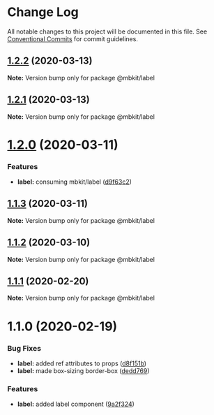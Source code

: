 # Change Log

All notable changes to this project will be documented in this file.
See [Conventional Commits](https://conventionalcommits.org) for commit guidelines.

## [1.2.2](https://github.com/mindbody/design-system/compare/@mbkit/label@1.2.1...@mbkit/label@1.2.2) (2020-03-13)

**Note:** Version bump only for package @mbkit/label





## [1.2.1](https://github.com/mindbody/design-system/compare/@mbkit/label@1.2.0...@mbkit/label@1.2.1) (2020-03-13)

**Note:** Version bump only for package @mbkit/label





# [1.2.0](https://github.com/mindbody/design-system/compare/@mbkit/label@1.1.3...@mbkit/label@1.2.0) (2020-03-11)


### Features

* **label:** consuming mbkit/label ([d9f63c2](https://github.com/mindbody/design-system/commit/d9f63c2d3539fbe84fe3e3dab388e0c9f6b0aa52))





## [1.1.3](https://github.com/mindbody/design-system/compare/@mbkit/label@1.1.2...@mbkit/label@1.1.3) (2020-03-11)

**Note:** Version bump only for package @mbkit/label





## [1.1.2](https://github.com/mindbody/design-system/compare/@mbkit/label@1.1.1...@mbkit/label@1.1.2) (2020-03-10)

**Note:** Version bump only for package @mbkit/label





## [1.1.1](https://github.com/mindbody/design-system/compare/@mbkit/label@1.1.0...@mbkit/label@1.1.1) (2020-02-20)

**Note:** Version bump only for package @mbkit/label





# 1.1.0 (2020-02-19)


### Bug Fixes

* **label:** added ref attributes to props ([d8f151b](https://github.com/mindbody/design-system/commit/d8f151b035811e113afbb561e107015a7e4f4c66))
* **label:** made box-sizing border-box ([dedd769](https://github.com/mindbody/design-system/commit/dedd769be20a3c020dc6edfaa9fdd85c0dddf053))


### Features

* **label:** added label component ([9a2f324](https://github.com/mindbody/design-system/commit/9a2f3243476fac6be9042be1ca287506920618ca))
